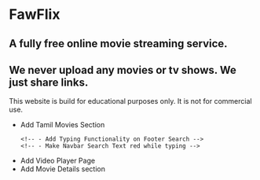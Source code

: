 # FawFlix

## A fully free online movie streaming service.

## We never upload any movies or tv shows. We just share links.

This website is build for educational purposes only. It is not for commercial use.

<!-- ! Todo -->

<!-- - Add Hindi Movies Section -->

- Add Tamil Movies Section
    <!-- - Add Hover Effect on MoviesCard -->
      <!-- - Add Typing Functionality on Footer Search -->
      <!-- - Make Navbar Search Text red while typing -->
  <!-- - Add View More Page -->
- Add Video Player Page
- Add Movie Details section
    <!-- - Make responsive -->
    <!-- - flex Slider -->
  <!-- - change color of navigation bar of swiper slider -->
